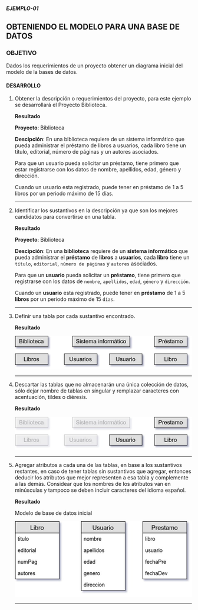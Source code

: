 ##### EJEMPLO-01
## OBTENIENDO EL MODELO PARA UNA BASE DE DATOS

### OBJETIVO
Dados los requerimientos de un proyecto obtener un diagrama inicial del modelo de la bases de datos.

#### DESARROLLO
1. Obtener la descripción o requerimientos del proyecto, para este ejemplo se desarrollará el Proyecto Biblioteca.

   __Resultado__

   __Proyecto__: Biblioteca

   __Descipción__: En una biblioteca requiere de un sistema informático que pueda administrar el préstamo de libros a usuarios, cada libro tiene un título, editorial, número de páginas y un autores asociados.

   Para que un usuario pueda solicitar un préstamo, tiene primero que estar registrarse con los datos de nombre, apellidos, edad, género y dirección.

   Cuando un usuario esta registrado, puede tener en préstamo de 1 a 5 libros por un periodo máximo de 15 días.

   ---

2. Identificar los sustantivos en la descripción ya que son los mejores candidatos para convertirse en una tabla.

   __Resultado__

   __Proyecto__: Biblioteca

   __Descipción__: En una __biblioteca__ requiere de un __sistema informático__ que pueda administrar el __préstamo__ de __libros__ a __usuarios__, cada __libro__ tiene un `título`, `editorial`, `número de páginas` y `autores` asociados.

   Para que un __usuario__ pueda solicitar un __préstamo__, tiene primero que registrarse con los datos de `nombre`, `apellidos`, `edad`, `género` y `dirección`.

   Cuando un __usuario__ esta registrado, puede tener en __préstamo__ de 1 a 5 __libros__ por un periodo máximo de 15 `días`.

   ---

3. Definir una tabla por cada sustantivo encontrado.

   __Resultado__

   ![Lista de tablas definidas](assets/modelo-01.jpg)

   ---

4. Descartar las tablas que no almacenarán una única colección de datos, sólo dejar nombre de tablas en síngular y remplazar caracteres con acentuación, tildes o diéresis.

   __Resultado__

   ![Seleccionar tablas](assets/modelo-02.jpg)

   ---

5. Agregar atributos a cada una de las tablas, en base a los sustantivos restantes, en caso de tener tablas sin sustantivos que agregar, entonces deducir los atributos que mejor representen a esa tabla y complemente a las demás. Considear que los nombres de los atributos van en minúsculas y tampoco se deben incluir caracteres del idioma español.

   __Resultado__

   Modelo de base de datos inicial

   ![Modelo de tablas](modelo-biblioteca.jpg)

   ---
